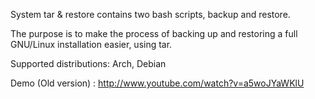 System tar & restore contains two bash scripts, backup and restore.

The purpose is to make the process of backing up and restoring a full GNU/Linux installation easier, 
using tar.

Supported distributions: Arch, Debian

Demo (Old version) : http://www.youtube.com/watch?v=a5woJYaWKlU